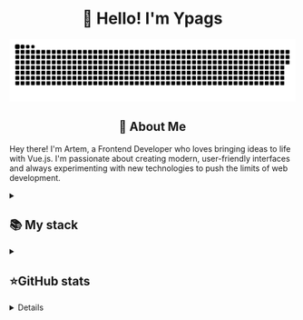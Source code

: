 <h1 align="center">👋 Hello! I'm Ypags </h1>

<p align="center">
  <img width="800" src="assets/github-snake.svg" alt="snake"/>
</p>

<h2 align="center">💫 About Me</h2>

Hey there! I'm Artem, a Frontend Developer who loves bringing ideas to life with Vue.js. I'm passionate about creating modern, user-friendly interfaces and always experimenting with new technologies to push the limits of web development.

<details align="left">
  <summary><h2><b>📚 My stack</b></h2></summary>
  <p>
    <h3>Frontend</h3>
    <img src="https://skillicons.dev/icons?i=html,css,js,tailwind,vue&perline=7" />
  </p>
</details>


<details align="left">
  <summary><h2><b>⭐GitHub stats</b></h2></summary>
  <p>
    <img src="https://github-readme-stats.vercel.app/api/top-langs/?username=Ypags&theme=dracula&layout=compact&hide_border=true&bg_color=00000000" />
    <br>
    <img src="https://github-readme-stats.vercel.app/api?username=Ypags&count_private=true&show_icons=true&theme=dracula&hide_border=true&bg_color=00000000" />
  </p>
</details>


<details align="left">
  <h2 align="center">🌐 Connect with Me</h2>
  <div align="left">
      <a href="https://vk.com/n13ro"><img src="https://img.shields.io/badge/Вконтакте-blue?style=for-the-badge&logo=vk&logoColor=white" alt="LinkedIn Badge"></a>
      <a href="danilbagisev472@gmail.com"><img src="https://img.shields.io/badge/Gmail-red?style=for-the-badge&logo=gmail&logoColor=white" alt="Youtube Badge"></a>
      <a href="https://t.me/n1_3ro"><img src="https://img.shields.io/badge/Telegram-blue?style=for-the-badge&logo=telegram&logoColor=white" alt="Telegram Badge"></a>
    </div>
</details>
